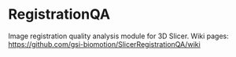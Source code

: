RegistrationQA
============

Image registration quality analysis module for 3D Slicer.
Wiki pages: https://github.com/gsi-biomotion/SlicerRegistrationQA/wiki
